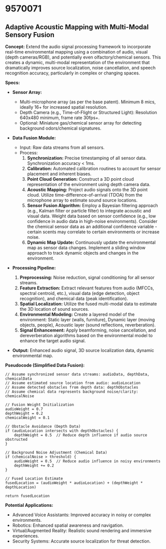 # 9570071

## Adaptive Acoustic Mapping with Multi-Modal Sensory Fusion

**Concept:** Extend the audio signal processing framework to incorporate real-time environmental mapping using a combination of audio, visual (depth cameras/RGB), and potentially even olfactory/chemical sensors. This creates a dynamic, multi-modal representation of the environment that dramatically improves source localization, noise cancellation, and speech recognition accuracy, particularly in complex or changing spaces.

**Specs:**

*   **Sensor Array:**
    *   Multi-microphone array (as per the base patent). Minimum 8 mics, ideally 16+ for increased spatial resolution.
    *   Depth Camera (e.g., Time-of-Flight or Structured Light): Resolution 640x480 minimum, frame rate 30fps+.
    *   Optional: Miniature gas/chemical sensor array for detecting background odors/chemical signatures.
*   **Data Fusion Module:**
    *   Input: Raw data streams from all sensors.
    *   Process:
        1.  **Synchronization:** Precise timestamping of all sensor data. Synchronization accuracy < 1ms.
        2.  **Calibration:** Automated calibration routines to account for sensor placement and inherent biases.
        3.  **Point Cloud Generation:** Construct a 3D point cloud representation of the environment using depth camera data.
        4.  **Acoustic Mapping:** Project audio signals onto the 3D point cloud. Utilize time-difference-of-arrival (TDOA) from the microphone array to estimate sound source locations.
        5.  **Sensor Fusion Algorithm:** Employ a Bayesian filtering approach (e.g., Kalman filter or particle filter) to integrate acoustic and visual data. Weight data based on sensor confidence (e.g., low confidence in audio data in high-noise environments).  Consider the chemical sensor data as an additional confidence variable - certain scents may correlate to certain environments or increase noise.
        6.  **Dynamic Map Update:**  Continuously update the environmental map as sensor data changes. Implement a sliding window approach to track dynamic objects and changes in the environment.

*   **Processing Pipeline:**
    1.  **Preprocessing:** Noise reduction, signal conditioning for all sensor streams.
    2.  **Feature Extraction:** Extract relevant features from audio (MFCCs, spectral centroid, etc.), visual data (edge detection, object recognition), and chemical data (peak identification).
    3.  **Spatial Localization:** Utilize the fused multi-modal data to estimate the 3D location of sound sources.
    4.  **Environmental Modeling:** Create a layered model of the environment: Static layer (walls, furniture), Dynamic layer (moving objects, people), Acoustic layer (sound reflections, reverberation).
    5.  **Signal Enhancement:** Apply beamforming, noise cancellation, and dereverberation algorithms based on the environmental model to enhance the target audio signal.
*   **Output:** Enhanced audio signal, 3D source localization data, dynamic environmental map.

**Pseudocode (Simplified Data Fusion):**

```
// Assume synchronized sensor data streams: audioData, depthData, chemicalData
// Assume estimated source location from audio: audioLocation
// Assume detected obstacles from depth data: depthObstacles
// Assume chemical data represents background noise/clarity: chemicalNoise

// Fusion Weight Initialization
audioWeight = 0.7
depthWeight = 0.2
chemicalWeight = 0.1

// Obstacle Avoidance (Depth Data)
if (audioLocation intersects with depthObstacles) {
    depthWeight = 0.5  // Reduce depth influence if audio source obstructed
}

// Background Noise Adjustment (Chemical Data)
if (chemicalNoise > threshold) {
    audioWeight = 0.5  // Reduce audio influence in noisy environments
    depthWeight += 0.2
}

// Fused Location Estimate
fusedLocation = (audioWeight * audioLocation) + (depthWeight * depthLocation)

return fusedLocation
```

**Potential Applications:**

*   Advanced Voice Assistants: Improved accuracy in noisy or complex environments.
*   Robotics: Enhanced spatial awareness and navigation.
*   Virtual/Augmented Reality: Realistic sound rendering and immersive experiences.
*   Security Systems: Accurate source localization for threat detection.